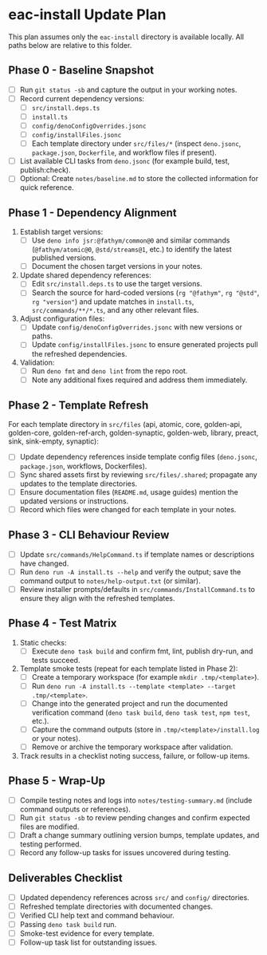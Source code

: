 # eac-install Update Plan

This plan assumes only the `eac-install` directory is available locally. All paths below are relative to this folder.

## Phase 0 - Baseline Snapshot
- [ ] Run `git status -sb` and capture the output in your working notes.
- [ ] Record current dependency versions:
  - [ ] `src/install.deps.ts`
  - [ ] `install.ts`
  - [ ] `config/denoConfigOverrides.jsonc`
  - [ ] `config/installFiles.jsonc`
  - [ ] Each template directory under `src/files/*` (inspect `deno.jsonc`, `package.json`, `Dockerfile`, and workflow files if present).
- [ ] List available CLI tasks from `deno.jsonc` (for example build, test, publish:check).
- [ ] Optional: Create `notes/baseline.md` to store the collected information for quick reference.

## Phase 1 - Dependency Alignment
1. Establish target versions:
   - [ ] Use `deno info jsr:@fathym/common@0` and similar commands (`@fathym/atomic@0`, `@std/streams@1`, etc.) to identify the latest published versions.
   - [ ] Document the chosen target versions in your notes.
2. Update shared dependency references:
   - [ ] Edit `src/install.deps.ts` to use the target versions.
   - [ ] Search the source for hard-coded versions (`rg "@fathym"`, `rg "@std"`, `rg "version"`) and update matches in `install.ts`, `src/commands/**/*.ts`, and any other relevant files.
3. Adjust configuration files:
   - [ ] Update `config/denoConfigOverrides.jsonc` with new versions or paths.
   - [ ] Update `config/installFiles.jsonc` to ensure generated projects pull the refreshed dependencies.
4. Validation:
   - [ ] Run `deno fmt` and `deno lint` from the repo root.
   - [ ] Note any additional fixes required and address them immediately.

## Phase 2 - Template Refresh
For each template directory in `src/files` (api, atomic, core, golden-api, golden-core, golden-ref-arch, golden-synaptic, golden-web, library, preact, sink, sink-empty, synaptic):
- [ ] Update dependency references inside template config files (`deno.jsonc`, `package.json`, workflows, Dockerfiles).
- [ ] Sync shared assets first by reviewing `src/files/.shared`; propagate any updates to the template directories.
- [ ] Ensure documentation files (`README.md`, usage guides) mention the updated versions or instructions.
- [ ] Record which files were changed for each template in your notes.

## Phase 3 - CLI Behaviour Review
- [ ] Update `src/commands/HelpCommand.ts` if template names or descriptions have changed.
- [ ] Run `deno run -A install.ts --help` and verify the output; save the command output to `notes/help-output.txt` (or similar).
- [ ] Review installer prompts/defaults in `src/commands/InstallCommand.ts` to ensure they align with the refreshed templates.

## Phase 4 - Test Matrix
1. Static checks:
   - [ ] Execute `deno task build` and confirm fmt, lint, publish dry-run, and tests succeed.
2. Template smoke tests (repeat for each template listed in Phase 2):
   - [ ] Create a temporary workspace (for example `mkdir .tmp/<template>`).
   - [ ] Run `deno run -A install.ts --template <template> --target .tmp/<template>`.
   - [ ] Change into the generated project and run the documented verification command (`deno task build`, `deno task test`, `npm test`, etc.).
   - [ ] Capture the command outputs (store in `.tmp/<template>/install.log` or your notes).
   - [ ] Remove or archive the temporary workspace after validation.
3. Track results in a checklist noting success, failure, or follow-up items.

## Phase 5 - Wrap-Up
- [ ] Compile testing notes and logs into `notes/testing-summary.md` (include command outputs or references).
- [ ] Run `git status -sb` to review pending changes and confirm expected files are modified.
- [ ] Draft a change summary outlining version bumps, template updates, and testing performed.
- [ ] Record any follow-up tasks for issues uncovered during testing.

## Deliverables Checklist
- [ ] Updated dependency references across `src/` and `config/` directories.
- [ ] Refreshed template directories with documented changes.
- [ ] Verified CLI help text and command behaviour.
- [ ] Passing `deno task build` run.
- [ ] Smoke-test evidence for every template.
- [ ] Follow-up task list for outstanding issues.
